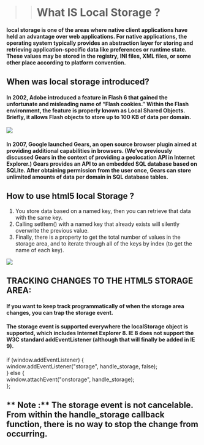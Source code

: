 >> # What IS Local Storage ?

#### local storage is one of the areas where native client applications have held an advantage over web applications. For native applications, the operating system typically provides an abstraction layer for storing and retrieving application-specific data like preferences or runtime state. These values may be stored in the registry, INI files, XML files, or some other place according to platform convention.


## When was local storage introduced?

#### In 2002, Adobe introduced a feature in Flash 6 that gained the unfortunate and misleading name of “Flash cookies.” Within the Flash environment, the feature is properly known as Local Shared Objects. Briefly, it allows Flash objects to store up to 100 KB of data per domain.

![](https://res.cloudinary.com/de4rvmslk/image/upload/f_auto,q_auto/LocalStorage-cover_photo.png)


#### In 2007, Google launched Gears, an open source browser plugin aimed at providing additional capabilities in browsers. (We’ve previously discussed Gears in the context of providing a geolocation API in Internet Explorer.) Gears provides an API to an embedded SQL database based on SQLite. After obtaining permission from the user once, Gears can store unlimited amounts of data per domain in SQL database tables.


## How to use html5 local Storage ?

1.  You store data based on a named key, then you can retrieve that data with the same key.
2. Calling setItem() with a named key that already exists will silently overwrite the previous value.
3. Finally, there is a property to get the total number of values in the storage area, and to iterate through all of the keys by index (to get the name of each key).

![](https://images.slideplayer.com/13/3738484/slides/slide_48.jpg)

## TRACKING CHANGES TO THE HTML5 STORAGE AREA:

#### If you want to keep track programmatically of when the storage area changes, you can trap the storage event.

#### The storage event is supported everywhere the localStorage object is supported, which includes Internet Explorer 8. IE 8 does not support the W3C standard addEventListener (although that will finally be added in IE 9).  
  

if (window.addEventListener) {  
  window.addEventListener("storage", handle_storage, false);  
} else {  
  window.attachEvent("onstorage", handle_storage);  
};  


## ** Note :** The storage event is not cancelable. From within the handle_storage callback function, there is no way to stop the change from occurring. 
